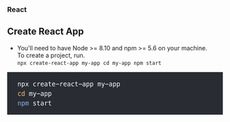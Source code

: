 ### React
## Create React App
- You’ll need to have Node >= 8.10 and npm >= 5.6 on your machine.  
To create a project, run.   
`npx create-react-app my-app
cd my-app
npm start`
<img src="Images/Createapp.png" height="100"/>
